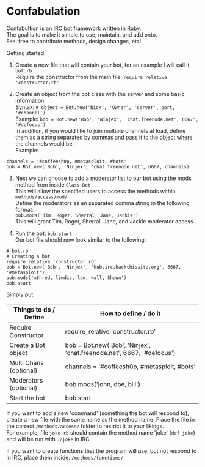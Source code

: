 Confabulation
=============

Confabultion is an IRC bot framework written in Ruby.<br>
The goal is to make it simple to use, maintain, and add onto.<br>
Feel free to contribute methods, design changes, etc!

Getting started:

  1. Create a new file that will contain your bot, for an example I will call it ```bot.rb```<br>
Require the constructor from the main file: ```require_relative 'constructor.rb'```


  2. Create an object from the bot class with the server and some basic information<br>
Syntax:  ```# object = Bot.new('Nick', 'Owner', 'server', port, '#channel')```<br>
Example: ```bob = Bot.new('Bob', 'Ninjex', 'chat.freenode.net', 6667', '#defocus')```<br>
In addition, if you would like to join multiple channels at load, define them as a string separated by commas and pass it to the object where the channels would be.<br>
  Example:<br>
  ```
  channels = '#coffeesh0p, #metasploit, #bots'
  bob = Bot.new('Bob', 'Ninjex', 'chat.freenode.net', 6667, channels)
  ``` 


  3. Next we can choose to add a moderator list to our bot using the mods method from inside ```Class Bot```<br>
This will allow the specified users to access the methods within ```methods/access/mod/```<br>
Define the moderators as an separated comma string in the following format:<br>
```bob.mods('Tim, Roger, Sherral, Jane, Jackie')```<br>
This will grant Tim, Roger, Sherral, Jane, and Jackie moderator access

  4. Run the bot: ```bob.start```<br>
Our bot file should now look similar to the following:
```
# bot.rb
# Creating a bot
require_relative 'constructor.rb'
bob = Bot.new('Bob', 'Ninjex', 'hub.irc.hackthissite.org', 6667, '#metasploit')
bob.mods('mShred, limdis, law, wall, Shawn')
bob.start
```
Simply put:

Things to do / Define  | How to define / do it
---------------------- | ----------------------------------------------------------------------
Require Constructor    | require_relative 'constructor.rb'
Create a Bot object    | bob = Bot.new('Bob', 'Ninjex', 'chat.freenode.net', 6667, '#defocus')
Multi Chans (optional) | channels = '#coffeesh0p, #metasploit, #bots'
Moderators (optional)  | bob.mods('john, doe, bill')
Start the bot          | bob.start

If you want to add a new 'command' (something the bot will respond to), create a new file with the same name as the method name. Place the file in the correct ```/methods/access/``` folder to restrict it to your likings.<br>
For example, file ```joke.rb``` should contain the method name 'joke' (```def joke```) and will be run with ```./joke``` in IRC

If you want to create functions that the program will use, but not respond to in IRC, place them inside: ```/methods/functions/```
